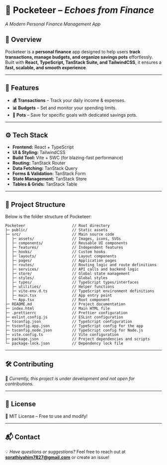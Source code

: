 # 🚀 Pocketeer – *Echoes from Finance*
*A Modern Personal Finance Management App*

## 📌 Overview
Pocketeer is a **personal finance** app designed to help users **track transactions, manage budgets, and organize savings pots** effortlessly. Built with **React, TypeScript, TanStack Suite, and TailwindCSS**, it ensures a **fast, scalable, and smooth experience**.

---

## 🎯 Features
- **💰 Transactions** – Track your daily income & expenses.
- **📊 Budgets** – Set and monitor your spending limits.
- **🏦 Pots** – Save for specific goals with dedicated savings pots.

---

## ⚙️ Tech Stack
- **Frontend:** React + TypeScript
- **UI & Styling:** TailwindCSS
- **Build Tool:** Vite + SWC (for blazing-fast performance)
- **Routing:** TanStack Router
- **Data Fetching:** TanStack Query
- **Forms & Validation:** TanStack Form
- **State Management:** TanStack Store
- **Tables & Grids:** TanStack Table

---

## 📂 Project Structure
Below is the folder structure of Pocketeer:

```
Pocketeer                     // Root directory
├─ public/                    // Static assets
├─ src/                       // Main source code
│  ├─ assets/                 // Images, icons, SVGs
│  ├─ components/             // Reusable UI components
│  ├─ features/               // Independent features
│  ├─ hooks/                  // Custom hooks
│  ├─ layouts/                // Layout components
│  ├─ pages/                  // Application pages
│  ├─ routes/                 // Routing logic and route definitions
│  ├─ services/               // API calls and backend logic
│  ├─ store/                  // Global state management
│  ├─ styles/                 // Global styles
│  ├─ types/                  // TypeScript types/interfaces
│  ├─ utilities/              // Helper functions
│  ├─ vite-env.d.ts           // TypeScript environment definitions
│  ├─ main.tsx                // App entry point
│  └─ App.tsx                 // Root component
├─ README.md                  // Project documentation
├─ index.html                 // Main HTML file
├─ .prettierrc                // Prettier configuration
├─ eslint.config.js           // ESLint configuration
├─ tsconfig.json              // TypeScript configuration
├─ tsconfig.app.json          // TypeScript config for the app
├─ tsconfig.node.json         // TypeScript config for Node.js
├─ vite.config.ts             // Vite configuration
├─ package.json               // Project dependencies and scripts
└─ package-lock.json          // Dependency lock file

```

---

## 🛠 Contributing
🚧 *Currently, this project is under development and not open for contributions.*

---

## 📜 License
📄 MIT License – Free to use and modify!

---

## 📬 Contact
💡 *Have questions or suggestions?*
Feel free to reach out at **sorathiyahim7827@gmail.com** or create an issue!
